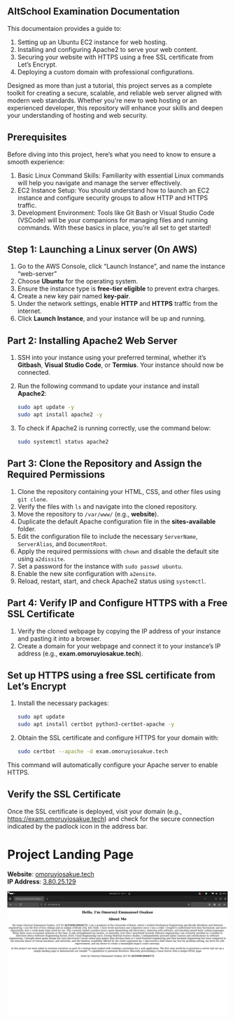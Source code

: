 ## AltSchool Examination Documentation

This documentaion provides a guide to:
1. Setting up an Ubuntu EC2 instance for web hosting.
2. Installing and configuring Apache2 to serve your web content.
3. Securing your website with HTTPS using a free SSL certificate from Let’s Encrypt.
4. Deploying a custom domain with professional configurations.

Designed as more than just a tutorial, this project serves as a complete toolkit for creating a secure, scalable, and reliable web server aligned with modern web standards. Whether you're new to web hosting or an experienced developer, this repository will enhance your skills and deepen your understanding of hosting and web security.

## Prerequisites

Before diving into this project, here’s what you need to know to ensure a smooth experience:
1.  Basic Linux Command Skills: Familiarity with essential Linux commands will help you navigate and manage the server effectively.
2.  EC2 Instance Setup: You should understand how to launch an EC2 instance and configure security groups to allow HTTP and HTTPS traffic.
3.  Development Environment: Tools like Git Bash or Visual Studio Code (VSCode) will be your companions for managing files and running commands.
With these basics in place, you’re all set to get started!

## Step 1: Launching a Linux server (On AWS)

1. Go to the AWS Console, click “Launch Instance”, and name the instance “web-server”
2. Choose **Ubuntu** for the operating system.
3. Ensure the instance type is **free-tier eligible** to prevent extra charges.
4. Create a new key pair named **key-pair**.
5. Under the network settings, enable **HTTP** and **HTTPS** traffic from the internet.
6. Click **Launch Instance**, and your instance will be up and running.

## Part 2: Installing Apache2 Web Server

1. SSH into your instance using your preferred terminal, whether it’s **Gitbash**, **Visual Studio Code**, or **Termius**. Your instance should now be connected.
   
2. Run the following command to update your instance and install **Apache2**:

   ```bash
   sudo apt update -y
   sudo apt install apache2 -y
   ```

3. To check if Apache2 is running correctly, use the command below:

   ```bash
   sudo systemctl status apache2
   ```

## Part 3: Clone the Repository and Assign the Required Permissions

1. Clone the repository containing your HTML, CSS, and other files using `git clone`.
2. Verify the files with `ls` and navigate into the cloned repository.
3. Move the repository to `/var/www/` (e.g., **website**).
4. Duplicate the default Apache configuration file in the **sites-available** folder.
5. Edit the configuration file to include the necessary `ServerName`, `ServerAlias`, and `DocumentRoot`.
6. Apply the required permissions with `chown` and disable the default site using `a2dissite`.
7. Set a password for the instance with `sudo passwd ubuntu`.
8. Enable the new site configuration with `a2ensite`.
9. Reload, restart, start, and check Apache2 status using `systemctl`.

## Part 4: Verify IP and Configure HTTPS with a Free SSL Certificate

1. Verify the cloned webpage by copying the IP address of your instance and pasting it into a browser.
2. Create a domain for your webpage and connect it to your instance’s IP address (e.g., **exam.omoruyiosakue.tech**).

## Set up HTTPS using a free SSL certificate from Let’s Encrypt

1. Install the necessary packages:

   ```bash
   sudo apt update
   sudo apt install certbot python3-certbot-apache -y
   ```
   
2. Obtain the SSL certificate and configure HTTPS for your domain with:

   ```bash
   sudo certbot --apache -d exam.omoruyiosakue.tech
   ```

This command will automatically configure your Apache server to enable HTTPS.

## Verify the SSL Certificate

Once the SSL certificate is deployed, visit your domain (e.g., https://exam.omoruyiosakue.tech) and check for the secure connection indicated by the padlock icon in the address bar.

# Project Landing Page

**Website**: [omoruyiosakue.tech](https://exam.omoruyiosakue.tech)  
**IP Address**: [3.80.25.129](http://3.80.25.129/)  

![Alt](/assets/website-photo "Website")
